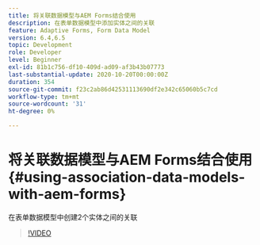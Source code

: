 ```yaml
---
title: 将关联数据模型与AEM Forms结合使用
description: 在表单数据模型中添加实体之间的关联
feature: Adaptive Forms, Form Data Model
version: 6.4,6.5
topic: Development
role: Developer
level: Beginner
exl-id: 81b1c756-df10-409d-ad09-af3b43b07773
last-substantial-update: 2020-10-20T00:00:00Z
duration: 354
source-git-commit: f23c2ab86d42531113690df2e342c65060b5c7cd
workflow-type: tm+mt
source-wordcount: '31'
ht-degree: 0%

---
```


# 将关联数据模型与AEM Forms结合使用{#using-association-data-models-with-aem-forms}

在表单数据模型中创建2个实体之间的关联

>[!VIDEO](https://video.tv.adobe.com/v/17737?quality=12&learn=on)
